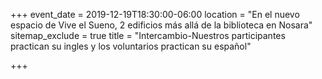 +++
event_date = 2019-12-19T18:30:00-06:00
location = "En el nuevo espacio de Vive el Sueno, 2 edificios más allá de la biblioteca en Nosara"
sitemap_exclude = true
title = "Intercambio-Nuestros participantes practican su ingles y los voluntarios practican su español"

+++
